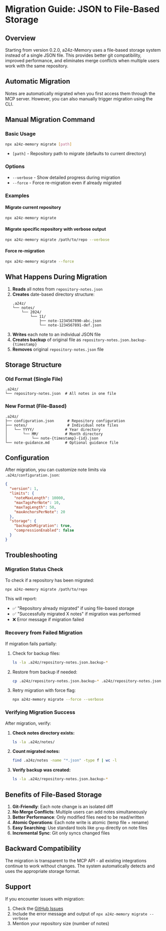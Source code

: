 # Migration Guide: JSON to File-Based Storage

## Overview

Starting from version 0.2.0, a24z-Memory uses a file-based storage system instead of a single JSON file. This provides better git compatibility, improved performance, and eliminates merge conflicts when multiple users work with the same repository.

## Automatic Migration

Notes are automatically migrated when you first access them through the MCP server. However, you can also manually trigger migration using the CLI.

## Manual Migration Command

### Basic Usage

```bash
npx a24z-memory migrate [path]
```

- `[path]` - Repository path to migrate (defaults to current directory)

### Options

- `--verbose` - Show detailed progress during migration
- `--force` - Force re-migration even if already migrated

### Examples

#### Migrate current repository

```bash
npx a24z-memory migrate
```

#### Migrate specific repository with verbose output

```bash
npx a24z-memory migrate /path/to/repo --verbose
```

#### Force re-migration

```bash
npx a24z-memory migrate --force
```

## What Happens During Migration

1. **Reads** all notes from `repository-notes.json`
2. **Creates** date-based directory structure:
   ```
   .a24z/
   └── notes/
       └── 2024/
           └── 11/
               ├── note-1234567890-abc.json
               └── note-1234567891-def.json
   ```
3. **Writes** each note to an individual JSON file
4. **Creates backup** of original file as `repository-notes.json.backup-{timestamp}`
5. **Removes** original `repository-notes.json` file

## Storage Structure

### Old Format (Single File)

```
.a24z/
└── repository-notes.json  # All notes in one file
```

### New Format (File-Based)

```
.a24z/
├── configuration.json      # Repository configuration
├── notes/                  # Individual note files
│   └── YYYY/              # Year directory
│       └── MM/            # Month directory
│           └── note-{timestamp}-{id}.json
└── note-guidance.md       # Optional guidance file
```

## Configuration

After migration, you can customize note limits via `.a24z/configuration.json`:

```json
{
  "version": 1,
  "limits": {
    "noteMaxLength": 10000,
    "maxTagsPerNote": 10,
    "maxTagLength": 50,
    "maxAnchorsPerNote": 20
  },
  "storage": {
    "backupOnMigration": true,
    "compressionEnabled": false
  }
}
```

## Troubleshooting

### Migration Status Check

To check if a repository has been migrated:

```bash
npx a24z-memory migrate /path/to/repo
```

This will report:

- ✅ "Repository already migrated" if using file-based storage
- ✅ "Successfully migrated X notes" if migration was performed
- ❌ Error message if migration failed

### Recovery from Failed Migration

If migration fails partially:

1. Check for backup files:

   ```bash
   ls -la .a24z/repository-notes.json.backup-*
   ```

2. Restore from backup if needed:

   ```bash
   cp .a24z/repository-notes.json.backup-* .a24z/repository-notes.json
   ```

3. Retry migration with force flag:
   ```bash
   npx a24z-memory migrate --force --verbose
   ```

### Verifying Migration Success

After migration, verify:

1. **Check notes directory exists:**

   ```bash
   ls -la .a24z/notes/
   ```

2. **Count migrated notes:**

   ```bash
   find .a24z/notes -name "*.json" -type f | wc -l
   ```

3. **Verify backup was created:**
   ```bash
   ls -la .a24z/repository-notes.json.backup-*
   ```

## Benefits of File-Based Storage

1. **Git-Friendly**: Each note change is an isolated diff
2. **No Merge Conflicts**: Multiple users can add notes simultaneously
3. **Better Performance**: Only modified files need to be read/written
4. **Atomic Operations**: Each note write is atomic (temp file + rename)
5. **Easy Searching**: Use standard tools like `grep` directly on note files
6. **Incremental Sync**: Git only syncs changed files

## Backward Compatibility

The migration is transparent to the MCP API - all existing integrations continue to work without changes. The system automatically detects and uses the appropriate storage format.

## Support

If you encounter issues with migration:

1. Check the [GitHub Issues](https://github.com/a24z-ai/a24z-Memory/issues)
2. Include the error message and output of `npx a24z-memory migrate --verbose`
3. Mention your repository size (number of notes)
